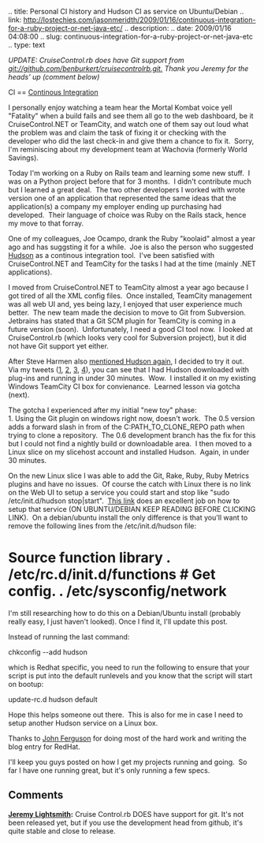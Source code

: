 .. title: Personal CI history and Hudson CI as service on Ubuntu/Debian
.. link: http://lostechies.com/jasonmeridth/2009/01/16/continuous-integration-for-a-ruby-project-or-net-java-etc/
.. description: 
.. date: 2009/01/16 04:08:00
.. slug: continuous-integration-for-a-ruby-project-or-net-java-etc
.. type: text


_UPDATE: CruiseControl.rb does have Git support from[ git://github.com/benburkert/cruisecontrolrb.git.](//github.com/benburkert/cruisecontrolrb.git) Thank you Jeremy for the heads' up (comment below)_

CI == [Continous Integration](http://martinfowler.com/articles/continuousIntegration.html)

I personally enjoy watching a team hear the Mortal Kombat voice yell "Fatality" when a build fails and see them all go to the web dashboard, be it CruiseControl.NET or TeamCity, and watch one of them say out loud what the problem was and claim the task of fixing it or checking with the developer who did the last check-in and give them a chance to fix it.  Sorry, I'm reminiscing about my development team at Wachovia (formerly World Savings).

Today I'm working on a Ruby on Rails team and learning some new stuff.  I was on a Python project before that for 3 months.  I didn't contribute much but I learned a great deal.  The two other developers I worked with wrote version one of an application that represented the same ideas that the application(s) a company my employer ending up purchasing had developed.  Their language of choice was Ruby on the Rails stack, hence my move to that forray.

One of my colleagues, Joe Ocampo, drank the Ruby "koolaid" almost a year ago and has suggsting it for a while.  Joe is also the person who suggested [Hudson](https://hudson.dev.java.net/) as a continous integration tool.  I've been satisfied with CruiseControl.NET and TeamCity for the tasks I had at the time (mainly .NET applications). 

I moved from CruiseControl.NET to TeamCity almost a year ago because I got tired of all the XML config files.  Once installed, TeamCity management was all web UI and, yes being lazy, I enjoyed that user experience much better.  The new team made the decision to move to Git from Subversion.  Jetbrains has stated that a Git SCM plugin for TeamCity is coming in a future version (soon).  Unfortunately, I need a good CI tool now.  I looked at CruiseControl.rb (which looks very cool for Subversion project), but it did not have Git support yet either.

After Steve Harmen also [mentioned Hudson again](http://twitter.com/stevenharman/status/1116787833), I decided to try it out.  Via my tweets ([1](http://twitter.com/armmer/status/1118561229), [2](http://twitter.com/armmer/status/1118568558), [3](http://twitter.com/armmer/status/1118595541), [4](http://twitter.com/armmer/status/1118596087)), you can see that I had Hudson downloaded with plug-ins and running in under 30 minutes.  Wow.  I installed it on my existing Windows TeamCity CI box for convienance.  Learned lesson via gotcha (next).

The gotcha I experienced after my initial "new toy" phase:  
1\. Using the Git plugin on windows right now, doesn't work.  The 0.5 version adds a forward slash in from of the C:PATH_TO_CLONE_REPO path when trying to clone a repository.  The 0.6 development branch has the fix for this but I could not find a nightly build or downloadable area.  I then moved to a Linux slice on my slicehost account and installed Hudson.  Again, in under 30 minutes.

On the new Linux slice I was able to add the Git, Rake, Ruby, Ruby Metrics plugins and have no issues.  Of course the catch with Linux there is no link on the Web UI to setup a service you could start and stop like "sudo /etc/init.d/hudson stop|start".  [This link](http://weblogs.java.net/blog/johnsmart/archive/2008/10/installing_huds.html) does an excellent job on how to setup that service (ON UBUNTU/DEBIAN KEEP READING BEFORE CLICKING LINK).  On a debian/ubuntu install the only difference is that you'll want to remove the following lines from the /etc/init.d/hudson file:

# Source function library . /etc/rc.d/init.d/functions # Get config. . /etc/sysconfig/network 

I'm still researching how to do this on a Debian/Ubuntu install (probably really easy, I just haven't looked). Once I find it, I'll update this post.

Instead of running the last command:

chkconfig --add hudson 

which is Redhat specific, you need to run the following to ensure that your script is put into the default runlevels and you know that the script will start on bootup:

update-rc.d hudson default 

Hope this helps someone out there.  This is also for me in case I need to setup another Hudson service on a Linux box. 

Thanks to [John Ferguson](http://weblogs.java.net/blog/johnsmart/) for doing most of the hard work and writing the blog entry for RedHat.

I'll keep you guys posted on how I get my projects running and going.  So far I have one running great, but it's only running a few specs.

## Comments

**[Jeremy Lightsmith](#385 "2009-01-16 07:51:09"):** Cruise Control.rb DOES have support for git. It's not been released yet, but if you use the development head from github, it's quite stable and close to release.

